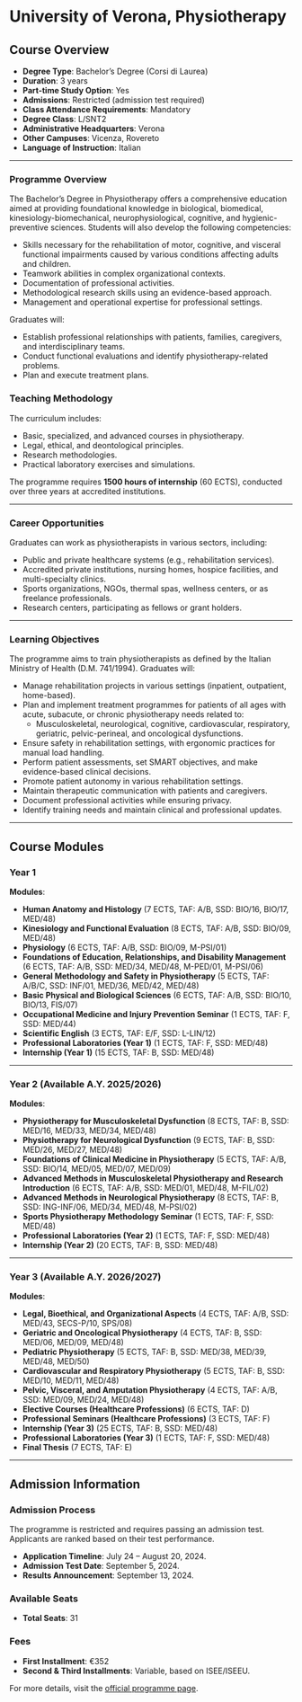 # University of Verona, Physiotherapy

## Course Overview

- **Degree Type**: Bachelor’s Degree (Corsi di Laurea)  
- **Duration**: 3 years  
- **Part-time Study Option**: Yes  
- **Admissions**: Restricted (admission test required)  
- **Class Attendance Requirements**: Mandatory  
- **Degree Class**: L/SNT2  
- **Administrative Headquarters**: Verona  
- **Other Campuses**: Vicenza, Rovereto  
- **Language of Instruction**: Italian  

---

### Programme Overview  
The Bachelor’s Degree in Physiotherapy offers a comprehensive education aimed at providing foundational knowledge in biological, biomedical, kinesiology-biomechanical, neurophysiological, cognitive, and hygienic-preventive sciences. Students will also develop the following competencies:  
- Skills necessary for the rehabilitation of motor, cognitive, and visceral functional impairments caused by various conditions affecting adults and children.  
- Teamwork abilities in complex organizational contexts.  
- Documentation of professional activities.  
- Methodological research skills using an evidence-based approach.  
- Management and operational expertise for professional settings.  

Graduates will:  
- Establish professional relationships with patients, families, caregivers, and interdisciplinary teams.  
- Conduct functional evaluations and identify physiotherapy-related problems.  
- Plan and execute treatment plans.  

### Teaching Methodology  
The curriculum includes:  
- Basic, specialized, and advanced courses in physiotherapy.  
- Legal, ethical, and deontological principles.  
- Research methodologies.  
- Practical laboratory exercises and simulations.  

The programme requires **1500 hours of internship** (60 ECTS), conducted over three years at accredited institutions.

---

### Career Opportunities  
Graduates can work as physiotherapists in various sectors, including:  
- Public and private healthcare systems (e.g., rehabilitation services).  
- Accredited private institutions, nursing homes, hospice facilities, and multi-specialty clinics.  
- Sports organizations, NGOs, thermal spas, wellness centers, or as freelance professionals.  
- Research centers, participating as fellows or grant holders.  

---

### Learning Objectives 
The programme aims to train physiotherapists as defined by the Italian Ministry of Health (D.M. 741/1994). Graduates will:  
- Manage rehabilitation projects in various settings (inpatient, outpatient, home-based).  
- Plan and implement treatment programmes for patients of all ages with acute, subacute, or chronic physiotherapy needs related to:  
  - Musculoskeletal, neurological, cognitive, cardiovascular, respiratory, geriatric, pelvic-perineal, and oncological dysfunctions.  
- Ensure safety in rehabilitation settings, with ergonomic practices for manual load handling.  
- Perform patient assessments, set SMART objectives, and make evidence-based clinical decisions.  
- Promote patient autonomy in various rehabilitation settings.  
- Maintain therapeutic communication with patients and caregivers.  
- Document professional activities while ensuring privacy.  
- Identify training needs and maintain clinical and professional updates.  

---

## Course Modules

### Year 1  
**Modules**:  
- **Human Anatomy and Histology** (7 ECTS, TAF: A/B, SSD: BIO/16, BIO/17, MED/48)  
- **Kinesiology and Functional Evaluation** (8 ECTS, TAF: A/B, SSD: BIO/09, MED/48)  
- **Physiology** (6 ECTS, TAF: A/B, SSD: BIO/09, M-PSI/01)  
- **Foundations of Education, Relationships, and Disability Management** (6 ECTS, TAF: A/B, SSD: MED/34, MED/48, M-PED/01, M-PSI/06)  
- **General Methodology and Safety in Physiotherapy** (5 ECTS, TAF: A/B/C, SSD: INF/01, MED/36, MED/42, MED/48)  
- **Basic Physical and Biological Sciences** (6 ECTS, TAF: A/B, SSD: BIO/10, BIO/13, FIS/07)  
- **Occupational Medicine and Injury Prevention Seminar** (1 ECTS, TAF: F, SSD: MED/44)  
- **Scientific English** (3 ECTS, TAF: E/F, SSD: L-LIN/12)  
- **Professional Laboratories (Year 1)** (1 ECTS, TAF: F, SSD: MED/48)  
- **Internship (Year 1)** (15 ECTS, TAF: B, SSD: MED/48)  

---

### Year 2 (Available A.Y. 2025/2026)  
**Modules**:  
- **Physiotherapy for Musculoskeletal Dysfunction** (8 ECTS, TAF: B, SSD: MED/16, MED/33, MED/34, MED/48)  
- **Physiotherapy for Neurological Dysfunction** (9 ECTS, TAF: B, SSD: MED/26, MED/27, MED/48)  
- **Foundations of Clinical Medicine in Physiotherapy** (5 ECTS, TAF: A/B, SSD: BIO/14, MED/05, MED/07, MED/09)  
- **Advanced Methods in Musculoskeletal Physiotherapy and Research Introduction** (6 ECTS, TAF: A/B, SSD: MED/01, MED/48, M-FIL/02)  
- **Advanced Methods in Neurological Physiotherapy** (8 ECTS, TAF: B, SSD: ING-INF/06, MED/34, MED/48, M-PSI/02)  
- **Sports Physiotherapy Methodology Seminar** (1 ECTS, TAF: F, SSD: MED/48)  
- **Professional Laboratories (Year 2)** (1 ECTS, TAF: F, SSD: MED/48)  
- **Internship (Year 2)** (20 ECTS, TAF: B, SSD: MED/48)  

---

### Year 3 (Available A.Y. 2026/2027)  
**Modules**:  
- **Legal, Bioethical, and Organizational Aspects** (4 ECTS, TAF: A/B, SSD: MED/43, SECS-P/10, SPS/08)  
- **Geriatric and Oncological Physiotherapy** (4 ECTS, TAF: B, SSD: MED/06, MED/09, MED/48)  
- **Pediatric Physiotherapy** (5 ECTS, TAF: B, SSD: MED/38, MED/39, MED/48, MED/50)  
- **Cardiovascular and Respiratory Physiotherapy** (5 ECTS, TAF: B, SSD: MED/10, MED/11, MED/48)  
- **Pelvic, Visceral, and Amputation Physiotherapy** (4 ECTS, TAF: A/B, SSD: MED/09, MED/24, MED/48)  
- **Elective Courses (Healthcare Professions)** (6 ECTS, TAF: D)  
- **Professional Seminars (Healthcare Professions)** (3 ECTS, TAF: F)  
- **Internship (Year 3)** (25 ECTS, TAF: B, SSD: MED/48)  
- **Professional Laboratories (Year 3)** (1 ECTS, TAF: F, SSD: MED/48)  
- **Final Thesis** (7 ECTS, TAF: E)  

---

## Admission Information
 
### Admission Process 
The programme is restricted and requires passing an admission test. Applicants are ranked based on their test performance.  

- **Application Timeline**: July 24 – August 20, 2024.  
- **Admission Test Date**: September 5, 2024.  
- **Results Announcement**: September 13, 2024.  

### Available Seats 
- **Total Seats**: 31  

### Fees  
- **First Installment**: €352  
- **Second & Third Installments**: Variable, based on ISEE/ISEEU.  

For more details, visit the [official programme page](https://www.univr.it).  

